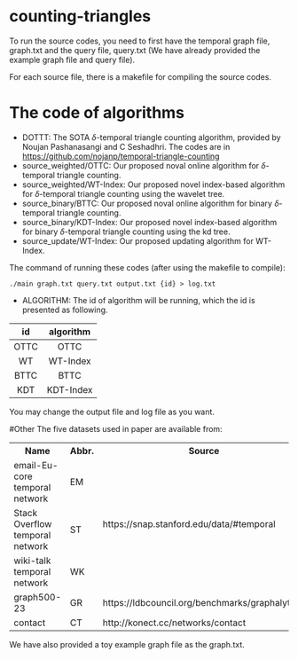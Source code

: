 # counting-triangles

To run the source codes, you need to first have the temporal graph file, graph.txt and the query file, query.txt (We have already provided the example graph file and query file). 

For each source file, there is a makefile for compiling the source codes.

# The code of algorithms
* DOTTT: The SOTA $\delta$-temporal triangle counting algorithm, provided by Noujan Pashanasangi and C Seshadhri. The codes are in https://github.com/nojanp/temporal-triangle-counting
* source_weighted/OTTC: Our proposed noval online algorithm for $\delta$-temporal triangle counting.
* source_weighted/WT-Index: Our proposed novel index-based algorithm for $\delta$-temporal triangle counting using the wavelet tree.
* source_binary/BTTC: Our proposed noval online algorithm for binary $\delta$-temporal triangle counting.
* source_binary/KDT-Index: Our proposed novel index-based algorithm for binary $\delta$-temporal triangle counting using the kd tree.
* source_update/WT-Index: Our proposed updating algorithm for WT-Index.

The command of running these codes (after using the makefile to compile):

```
./main graph.txt query.txt output.txt {id} > log.txt
```

* ALGORITHM:
The id of algorithm will be running, which the id is presented as following.

|id|algorithm|
| :----: | :----: |
|OTTC|OTTC|
|WT|WT-Index|
|BTTC|BTTC|
|KDT|KDT-Index|

You may change the output file and log file as you want.

#Other
The five datasets used in paper are available from:

<div style="text-align:center">
    <table>
        <tbody>
        <tr>
            <th>Name</th>
            <th>Abbr.</th>
            <th>Source</th>
        </tr>
        <tr>
            <td>email-Eu-core temporal network</td>
            <td>EM</td>
            <td rowspan="3">https://snap.stanford.edu/data/#temporal</td>
        </tr>
        <tr>
            <td>Stack Overflow temporal network</td>
            <td>ST</td>
        </tr>
        <tr>
            <td>wiki-talk temporal network</td>
            <td>WK</td>
        </tr>
        <tr>
            <td>graph500-23</td>
            <td>GR</td>
            <td>https://ldbcouncil.org/benchmarks/graphalytics/</td>
        </tr>
        <tr>
            <td>contact</td>
            <td>CT</td>
            <td>http://konect.cc/networks/contact</td>
        </tr>
        </tbody>
    </table>
</div>

We have also provided a toy example graph file as the graph.txt.

